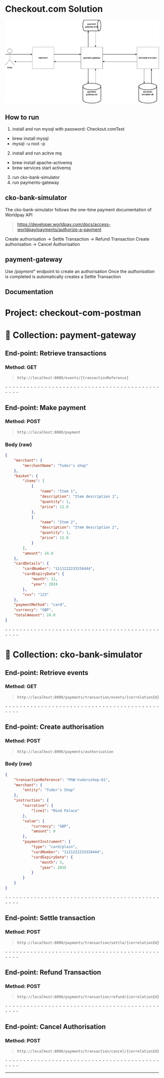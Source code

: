 # Checkout.com Solution

![Alt text](documentation/system-design.png "System Diagram")


## How to run
1. install and run mysql with password: Checkout.comTest
* brew install mysql
* mysql -u root -p


2. install and run acitve mq
 * brew install apache-activemq
 * brew services start activemq

3. run cko-bank-simulator
4. run payments-gateway


## cko-bank-simulator
The cko-bank-simulator follows the one-time payment documentation of Worldpay API
>https://developer.worldpay.com/docs/access-worldpay/payments/authorize-a-payment

Create authorisation -> Settle Transaction -> Refund Transaction
Create authorisation -> Cancel Authorisation

## payment-gateway
Use */payment*" endpoint to create an authorisation
Once the *authorisation* is completed is automatically creates a Settle Transaction

## Documentation
# Project: checkout-com-postman
# 📁 Collection: payment-gateway


## End-point: Retrieve transactions
### Method: GET
>```
>http://localhost:8080/events/{transactionReference}
>```

⁃ ⁃ ⁃ ⁃ ⁃ ⁃ ⁃ ⁃ ⁃ ⁃ ⁃ ⁃ ⁃ ⁃ ⁃ ⁃ ⁃ ⁃ ⁃ ⁃ ⁃ ⁃ ⁃ ⁃ ⁃ ⁃ ⁃ ⁃ ⁃ ⁃ ⁃ ⁃ ⁃ ⁃ ⁃ ⁃ ⁃ ⁃ ⁃ ⁃ ⁃ ⁃ ⁃ ⁃ ⁃ ⁃ ⁃

## End-point: Make payment
### Method: POST
>```
>http://localhost:8080/payment
>```
### Body (**raw**)

```json
{
    "merchant": {
        "merchantName": "Tudor's shop"
    },
    "basket": {
        "items": [
            {
                "name": "Item 1",
                "description": "Item description 1",
                "quantity": 1,
                "price": 12.0
            },
            {
                "name": "Item 2",
                "description": "Item description 2",
                "quantity": 1,
                "price": 12.0
            }
        ],
        "amount": 24.0
    },
    "cardDetails": {
        "cardNumber": "1111222233334444",
        "cardExpiryDate": {
            "month": 11,
            "year": 2024
        },
        "cvv": "123"
    },
    "paymentMethod": "card",
    "currency": "GBP",
    "totalAmount": 24.0
}
```


⁃ ⁃ ⁃ ⁃ ⁃ ⁃ ⁃ ⁃ ⁃ ⁃ ⁃ ⁃ ⁃ ⁃ ⁃ ⁃ ⁃ ⁃ ⁃ ⁃ ⁃ ⁃ ⁃ ⁃ ⁃ ⁃ ⁃ ⁃ ⁃ ⁃ ⁃ ⁃ ⁃ ⁃ ⁃ ⁃ ⁃ ⁃ ⁃ ⁃ ⁃ ⁃ ⁃ ⁃ ⁃ ⁃ ⁃
# 📁 Collection: cko-bank-simulator


## End-point: Retrieve events
### Method: GET
>```
>http://localhost:8090/payments/transaction/events/{correlationId}
>```

⁃ ⁃ ⁃ ⁃ ⁃ ⁃ ⁃ ⁃ ⁃ ⁃ ⁃ ⁃ ⁃ ⁃ ⁃ ⁃ ⁃ ⁃ ⁃ ⁃ ⁃ ⁃ ⁃ ⁃ ⁃ ⁃ ⁃ ⁃ ⁃ ⁃ ⁃ ⁃ ⁃ ⁃ ⁃ ⁃ ⁃ ⁃ ⁃ ⁃ ⁃ ⁃ ⁃ ⁃ ⁃ ⁃ ⁃

## End-point: Create authorisation
### Method: POST
>```
>http://localhost:8090/payments/authorisation
>```
### Body (**raw**)

```json
{
    "transactionReference": "PGW-tudorsshop-61",
    "merchant": {
        "entity": "Tudor's Shop"
    },
    "instruction": {
        "narrative": {
            "line1": "Mind Palace"
        },
        "value": {
            "currency": "GBP",
            "amount": 0
        },
        "paymentInstrument": {
            "type": "card/plain",
            "cardNumber": "1111222233334444",
            "cardExpiryDate": {
                "month": 5,
                "year": 2035
            }
        }
    }
}
```

⁃ ⁃ ⁃ ⁃ ⁃ ⁃ ⁃ ⁃ ⁃ ⁃ ⁃ ⁃ ⁃ ⁃ ⁃ ⁃ ⁃ ⁃ ⁃ ⁃ ⁃ ⁃ ⁃ ⁃ ⁃ ⁃ ⁃ ⁃ ⁃ ⁃ ⁃ ⁃ ⁃ ⁃ ⁃ ⁃ ⁃ ⁃ ⁃ ⁃ ⁃ ⁃ ⁃ ⁃ ⁃ ⁃ ⁃

## End-point: Settle transaction
### Method: POST
>```
>http://localhost:8090/payments/transaction/settle/{correlationId}
>```

⁃ ⁃ ⁃ ⁃ ⁃ ⁃ ⁃ ⁃ ⁃ ⁃ ⁃ ⁃ ⁃ ⁃ ⁃ ⁃ ⁃ ⁃ ⁃ ⁃ ⁃ ⁃ ⁃ ⁃ ⁃ ⁃ ⁃ ⁃ ⁃ ⁃ ⁃ ⁃ ⁃ ⁃ ⁃ ⁃ ⁃ ⁃ ⁃ ⁃ ⁃ ⁃ ⁃ ⁃ ⁃ ⁃ ⁃

## End-point: Refund Transaction
### Method: POST
>```
>http://localhost:8090/payments/transaction/refund/{correlationId}
>```

⁃ ⁃ ⁃ ⁃ ⁃ ⁃ ⁃ ⁃ ⁃ ⁃ ⁃ ⁃ ⁃ ⁃ ⁃ ⁃ ⁃ ⁃ ⁃ ⁃ ⁃ ⁃ ⁃ ⁃ ⁃ ⁃ ⁃ ⁃ ⁃ ⁃ ⁃ ⁃ ⁃ ⁃ ⁃ ⁃ ⁃ ⁃ ⁃ ⁃ ⁃ ⁃ ⁃ ⁃ ⁃ ⁃ ⁃

## End-point: Cancel Authorisation
### Method: POST
>```
>http://localhost:8090/payments/transaction/cancel/{correlationId}
>```

⁃ ⁃ ⁃ ⁃ ⁃ ⁃ ⁃ ⁃ ⁃ ⁃ ⁃ ⁃ ⁃ ⁃ ⁃ ⁃ ⁃ ⁃ ⁃ ⁃ ⁃ ⁃ ⁃ ⁃ ⁃ ⁃ ⁃ ⁃ ⁃ ⁃ ⁃ ⁃ ⁃ ⁃ ⁃ ⁃ ⁃ ⁃ ⁃ ⁃ ⁃ ⁃ ⁃ ⁃ ⁃ ⁃ ⁃
_________________________________________________